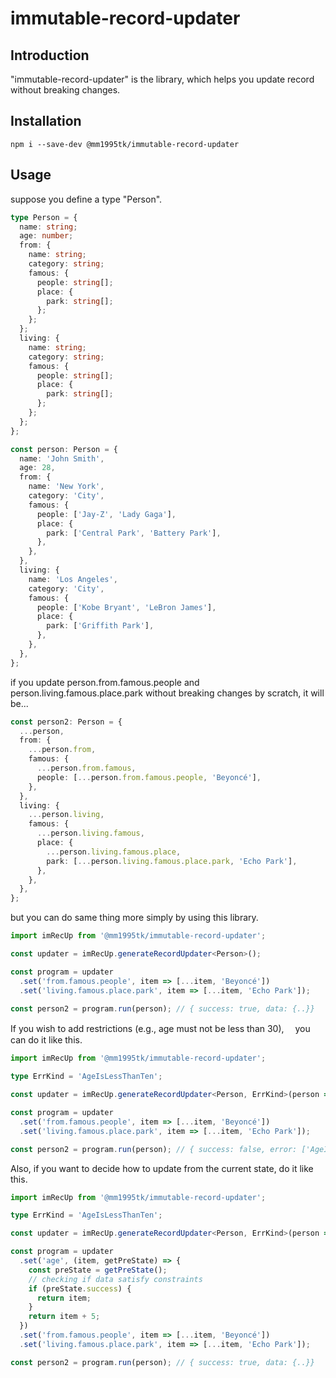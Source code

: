 # immutable-record-updater

## Introduction

"immutable-record-updater" is the library, which helps you update record without breaking changes.

## Installation

```
npm i --save-dev @mm1995tk/immutable-record-updater
```

## Usage

suppose you define a type "Person".

```ts
type Person = {
  name: string;
  age: number;
  from: {
    name: string;
    category: string;
    famous: {
      people: string[];
      place: {
        park: string[];
      };
    };
  };
  living: {
    name: string;
    category: string;
    famous: {
      people: string[];
      place: {
        park: string[];
      };
    };
  };
};

const person: Person = {
  name: 'John Smith',
  age: 28,
  from: {
    name: 'New York',
    category: 'City',
    famous: {
      people: ['Jay-Z', 'Lady Gaga'],
      place: {
        park: ['Central Park', 'Battery Park'],
      },
    },
  },
  living: {
    name: 'Los Angeles',
    category: 'City',
    famous: {
      people: ['Kobe Bryant', 'LeBron James'],
      place: {
        park: ['Griffith Park'],
      },
    },
  },
};
```

if you update person.from.famous.people and person.living.famous.place.park without breaking changes by scratch, it will be...

```ts
const person2: Person = {
  ...person,
  from: {
    ...person.from,
    famous: {
      ...person.from.famous,
      people: [...person.from.famous.people, 'Beyoncé'],
    },
  },
  living: {
    ...person.living,
    famous: {
      ...person.living.famous,
      place: {
        ...person.living.famous.place,
        park: [...person.living.famous.place.park, 'Echo Park'],
      },
    },
  },
};
```

but you can do same thing more simply by using this library.

```ts
import imRecUp from '@mm1995tk/immutable-record-updater';

const updater = imRecUp.generateRecordUpdater<Person>();

const program = updater
  .set('from.famous.people', item => [...item, 'Beyoncé'])
  .set('living.famous.place.park', item => [...item, 'Echo Park']);

const person2 = program.run(person); // { success: true, data: {..}}
```

If you wish to add restrictions (e.g., age must not be less than 30),　 you can do it like this.

```ts
import imRecUp from '@mm1995tk/immutable-record-updater';

type ErrKind = 'AgeIsLessThanTen';

const updater = imRecUp.generateRecordUpdater<Person, ErrKind>(person => person.age >= 30 || 'AgeIsLessThanTen');

const program = updater
  .set('from.famous.people', item => [...item, 'Beyoncé'])
  .set('living.famous.place.park', item => [...item, 'Echo Park']);

const person2 = program.run(person); // { success: false, error: ['AgeIsLessThanTen'] data: {..}}
```

Also, if you want to decide how to update from the current state, do it like this.

```ts
import imRecUp from '@mm1995tk/immutable-record-updater';

type ErrKind = 'AgeIsLessThanTen';

const updater = imRecUp.generateRecordUpdater<Person, ErrKind>(person => person.age >= 30 || 'AgeIsLessThanTen');

const program = updater
  .set('age', (item, getPreState) => {
    const preState = getPreState();
    // checking if data satisfy constraints
    if (preState.success) {
      return item;
    }
    return item + 5;
  })
  .set('from.famous.people', item => [...item, 'Beyoncé'])
  .set('living.famous.place.park', item => [...item, 'Echo Park']);

const person2 = program.run(person); // { success: true, data: {..}}
```

